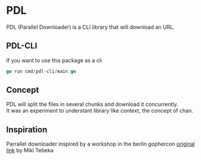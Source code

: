 # PDL
PDL (Parallel Downloader) is a CLI library that will download an URL.

## PDL-CLI
If you want to use this package as a cli
```go
go run cmd/pdl-cli/main.go
```

## Concept
PDL will split the files in several chunks and download it concurrently.  
It was an experiment to understant library like context, the concept of chan.

## Inspiration
Parrallel downloader inspired by a workshop in the berlin gophercon [original link](https://www.353solutions.com/c/pdl22/) by Miki Tebeka